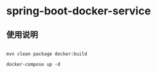 # spring-boot-docker-service

## 使用说明

```$xslt

mvn clean package docker:build

docker-compose up -d

```